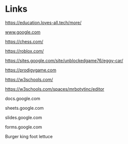 # Links
https://education.loves-all.tech/more/

www.google.com

https://chess.com/

https://roblox.com/

https://sites.google.com/site/unblockedgame76/eggy-car/

https://prodigygame.com

https://w3schools.com/

https://w3schools.com/spaces/mrbotytinc/editor

docs.google.com

sheets.google.com

slides.google.com

forms.google.com

Burger king foot lettuce
